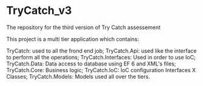 # TryCatch_v3
The repository for the third version of Try Catch assessement

This project is a multi tier application which contains:

TryCatch: used to all the frond end job;
TryCatch.Api: used like the interface to perform all the operations;
TryCatch.Interfaces: Used in order to use IoC;
TryCatch.Data: Data access to database using EF 6 and XML's files;
TryCatch.Core: Business logic;
TryCatch.IoC: IoC configuration Interfaces X Classes;
TryCatch.Models: Models used all over the tiers.
